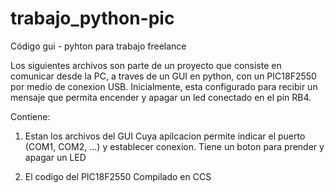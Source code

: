 # trabajo_python-pic
Código gui - pyhton para trabajo freelance

Los siguientes archivos son parte de un proyecto que consiste en comunicar desde la PC, a traves de un GUI en python, con un PIC18F2550
por medio de conexion USB. Inicialmente, esta configurado para recibir un mensaje que permita encender y apagar un led conectado en el pin RB4.

Contiene:

1) Estan los archivos del GUI
  Cuya apilcacion permite indicar el puerto (COM1, COM2, ...) y establecer conexion. Tiene un boton para prender y apagar un LED
  
2) El codigo del PIC18F2550
  Compilado en CCS
